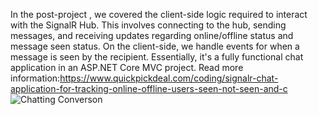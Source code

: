 In the post-project , we covered the client-side logic required to interact with the SignalR Hub. This involves connecting to the hub, sending messages, and receiving updates regarding online/offline status and message seen status. On the client-side, we handle events for when a message is seen by the recipient. Essentially, it's a fully functional chat application in an ASP.NET Core MVC project.
Read more information:https://www.quickpickdeal.com/coding/signalr-chat-application-for-tracking-online-offline-users-seen-not-seen-and-c
![Chatting Converson](https://github.com/ramkumar457/SignalR-Chat-Application-For-Tracking-Online-Offline-Users-Seen-Not-Seen-and-Chat-History-/assets/97436660/5b6832db-d271-4a4e-b542-4b6151dcc877)

